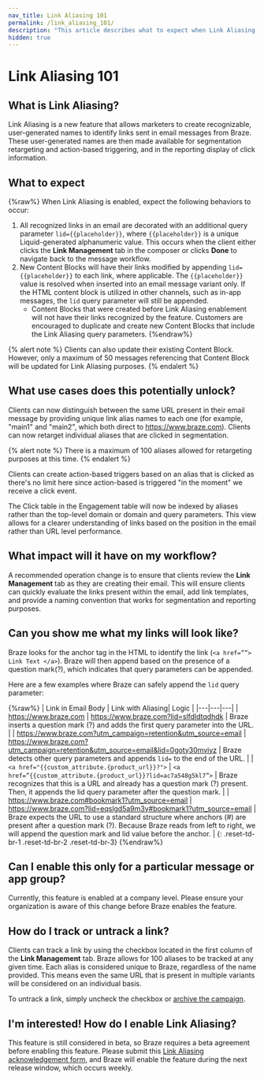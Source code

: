 ```yaml
---
nav_title: Link Aliasing 101
permalink: /link_aliasing_101/
description: "This article describes what to expect when Link Aliasing is enabled, such as impacts on your workflow and what your links will look like."
hidden: true
---
```


# Link Aliasing 101

## What is Link Aliasing?

Link Aliasing is a new feature that allows marketers to create recognizable, user-generated names to identify links sent in email messages from Braze. These user-generated names are then made available for segmentation retargeting and action-based triggering, and in the reporting display of click information.

## What to expect

{%raw%}
When Link Aliasing is enabled, expect the following behaviors to occur:
1. All recognized links in an email are decorated with an additional query parameter `lid={{placeholder}}`, where `{{placeholder}}` is a unique Liquid-generated alphanumeric value. This occurs when the client either clicks the **Link Management** tab in the composer or clicks **Done** to navigate back to the message workflow.
2. New Content Blocks will have their links modified by appending `lid={{placeholder}}` to each link, where applicable. The `{{placeholder}}` value is resolved when inserted into an email message variant only. If the HTML content block is utilized in other channels, such as in-app messages, the `lid` query parameter will still be appended.
	- Content Blocks that were created before Link Aliasing enablement will not have their links recognized by the feature. Customers are encouraged to duplicate and create new Content Blocks that include the Link Aliasing query parameters.
{%endraw%}

{% alert note %}
Clients can also update their existing Content Block. However, only a maximum of 50 messages referencing that Content Block will be updated for Link Aliasing purposes.
{% endalert %}

## What use cases does this potentially unlock?

Clients can now distinguish between the same URL present in their email message by providing unique link alias names to each one (for example, "main1" and "main2", which both direct to https://www.braze.com). Clients can now retarget individual aliases that are clicked in segmentation.

{% alert note %}
There is a maximum of 100 aliases allowed for retargeting purposes at this time.
{% endalert %}

Clients can create action-based triggers based on an alias that is clicked as there's no limit here since action-based is triggered "in the moment" we receive a click event.

The Click table in the Engagement table will now be indexed by aliases rather than the top-level domain or domain and query parameters. This view allows for a clearer understanding of links based on the position in the email rather than URL level performance.

## What impact will it have on my workflow?
A recommended operation change is to ensure that clients review the **Link Management** tab as they are creating their email. This will ensure clients can quickly evaluate the links present within the email, add link templates, and provide a naming convention that works for segmentation and reporting purposes.

## Can you show me what my links will look like?
Braze looks for the anchor tag in the HTML to identify the link (`<a href=””> Link Text </a>`). Braze will then append based on the presence of a question  mark(?), which indicates that query parameters can be appended.  

Here are a few examples where Braze can safely append the `lid` query parameter:

{%raw%}
| Link in Email Body | Link with Aliasing| Logic |
|---|---|---|
| https://www.braze.com | https://www.braze.com?lid=slfdldtqdhdk | Braze inserts a question mark (?) and adds the first query parameter into the URL. |
| https://www.braze.com?utm_campaign=retention&utm_source=email | https://www.braze.com?utm_campaign=retention&utm_source=email&lid=0goty30mviyz | Braze detects other query parameters and appends `lid=` to the end of the URL. |
| `<a href="{{custom_attribute.{product_url}}?">` | `<a href=”{{custom_attribute.{product_url}}?lid=ac7a548g5kl7”>` | Braze recognizes that this is a URL and already has a question mark (?) present. Then, it appends the lid query parameter after the question mark. |
| https://www.braze.com#bookmark1?utm_source=email | https://www.braze.com?lid=eqslgd5a9m3y#bookmark1?utm_source=email | Braze expects the URL to use a standard structure where anchors (#) are present after a question mark (?).  Because Braze reads from left to right, we will append the question mark and lid value before the anchor. |
{: .reset-td-br-1 .reset-td-br-2 .reset-td-br-3}
{%endraw%}

## Can I enable this only for a particular message or app group?
Currently, this feature is enabled at a company level. Please ensure your organization is aware of this change before Braze enables the feature.

## How do I track or untrack a link?
Clients can track a link by using the checkbox located in the first column of the **Link Management** tab. Braze allows for 100 aliases to be tracked at any given time.  Each alias is considered unique to Braze, regardless of the name provided. This means even the same URL that is present in multiple variants will be considered on an individual basis.

To untrack a link, simply uncheck the checkbox or [archive the campaign]({{site.baseurl}}/user_guide/engagement_tools/campaigns/managing_campaigns/archiving_campaigns/#archiving-campaigns).

## I'm interested! How do I enable Link Aliasing?
This feature is still considered in beta, so Braze requires a beta agreement before enabling this feature. Please submit this [Link Aliasing acknowledgement form][1], and Braze will enable the feature during the next release window, which occurs weekly.

[1]: https://docs.google.com/forms/d/e/1FAIpQLSfoEXZ9hQfw61AykoKgp2wGtcWyFsjVGGltfTsF0HkNhdU1og/viewform
